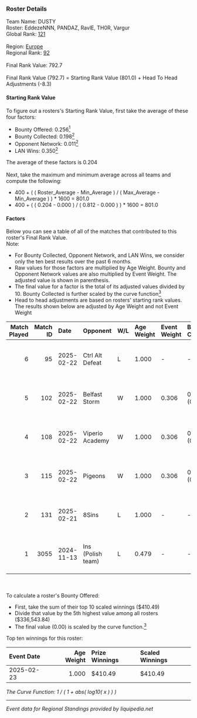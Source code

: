 ### Roster Details<br />
Team Name: DUSTY<br />
Roster: EddezeNNN, PANDAZ, RavlE, TH0R, Vargur<br />
Global Rank: [121](../../standings_global_2025_03_01.md)<br />
<br />
Region: [Europe]( ../../standings_europe_2025_03_01.md)<br />
Regional Rank: [92]( ../../standings_europe_2025_03_01.md)<br />
<br />
Final Rank Value:  792.7<br />
<br />
Final Rank Value (792.7) = Starting Rank Value (801.0) + Head To Head Adjustments (-8.3)<br />

#### Starting Rank Value<br />
To figure out a rosters's Starting Rank Value, first take the average of these four factors:<br />
- Bounty Offered: 0.256[<sup>1</sup>](#table2)
- Bounty Collected: 0.198[<sup>2</sup>](#table1)
- Opponent Network: 0.011[<sup>2</sup>](#table1)
- LAN Wins: 0.350[<sup>2</sup>](#table1)

The average of these factors is 0.204<br />
<br />
Next, take the maximum and minimum average across all teams and compute the following:<br />
- 400 + ( ( Roster_Average - Min_Average ) / ( Max_Average - Min_Average ) ) * 1600 = 801.0
- 400 + ( ( 0.204 - 0.000 ) / ( 0.812 - 0.000 ) ) * 1600 = 801.0


#### Factors<br />
Below you can see a table of all of the matches that contributed to this roster's Final Rank Value.<br />
Note:<br />

- For Bounty Collected, Opponent Network, and LAN Wins, we consider only the ten best results over the past 6 months.
- Raw values for those factors are multiplied by Age Weight. Bounty and Opponent Network values are also multiplied by Event Weight. The adjusted value is shown in parenthesis.
- The final value for a factor is the total of its adjusted values divided by 10. Bounty Collected is further scaled by the curve function[<sup>3</sup>](#curveFunction)
- Head to head adjustments are based on rosters' starting rank values. The results shown below are adjusted by Age Weight and not Event Weight
<span id="table1"></span><br />


| Match Played | Match ID | Date       | Opponent          | W/L | Age Weight | Event Weight | Bounty Collected | Opponent Network | LAN Wins  | H2H Adj. | Roster                                 |
| -: | -: | :- | :- | :- | :- | :- | :- | :- | :- | -: | :- |
|            6 |       95 | 2025-02-22 | Ctrl Alt Defeat   | L   | 1.000      | -            | -                | -                | -         |   -12.24 | EddezeNNN, PANDAZ, RavlE, TH0R, Vargur |
|            5 |      102 | 2025-02-22 | Belfast Storm     | W   | 1.000      | 0.306        | 0.002 (0.001)    | 0.177 (0.054)    | 1 (1.000) |    12.29 | EddezeNNN, PANDAZ, RavlE, TH0R, Vargur |
|            4 |      108 | 2025-02-22 | Viperio Academy   | W   | 1.000      | 0.306        | 0.001 (0.000)    | 0.126 (0.038)    | 1 (1.000) |     7.70 | EddezeNNN, PANDAZ, RavlE, TH0R, Vargur |
|            3 |      115 | 2025-02-22 | Pigeons           | W   | 1.000      | 0.306        | 0.000 (0.000)    | 0.051 (0.016)    | 1 (1.000) |     4.61 | EddezeNNN, PANDAZ, RavlE, TH0R, Vargur |
|            2 |      131 | 2025-02-21 | 8Sins             | L   | 1.000      | -            | -                | -                | -         |   -11.20 | EddezeNNN, PANDAZ, RavlE, TH0R, Vargur |
|            1 |     3055 | 2024-11-13 | Ins (Polish team) | L   | 0.479      | -            | -                | -                | -         |    -9.51 | brnr, EddezeNNN, Midgard, PANDAZ, TH0R |

<br />
<span id="table2"></span><br />
To calculate a roster's Bounty Offered:<br />

- First, take the sum of their top 10 scaled winnings ($410.49)
- Divide that value by the 5th highest value among all rosters ($336,543.84)
- The final value (0.00) is scaled by the curve function.[<sup>3</sup>](#curveFunction)

Top ten winnings for this roster:<br />

| Event Date | Age Weight | Prize Winnings | Scaled Winnings |
| :- | -: | :- | :- |
| 2025-02-23 |      1.000 | $410.49        | $410.49         |


<span id="curveFunction"></span>_The Curve Function: 1 / ( 1 + abs( log10( x ) ) )_<br />

---
_Event data for Regional Standings provided by liquipedia.net_<br />
